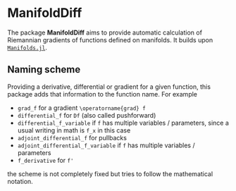 # ManifoldDiff

The package __ManifoldDiff__ aims to provide automatic calculation of Riemannian gradients of functions defined on manifolds. It builds upon [`Manifolds.jl`](https://github.com/JuliaManifolds/Manifolds.jl).

## Naming scheme

Providing a derivative, differential or gradient for a given function, this package adds that information to the function name.
For example

* `grad_f` for a gradient ``\operatorname{grad} f``
* `differential_f` for ``Df`` (also called pushforward)
* `differential_f_variable` if `f` has multiple variables / parameters, since a usual writing in math is ``f_x`` in this case
* `adjoint_differential_f` for pullbacks
* `adjoint_differential_f_variable` if `f` has multiple variables / parameters
* `f_derivative` for ``f'``

the scheme is not completely fixed but tries to follow the mathematical notation.
